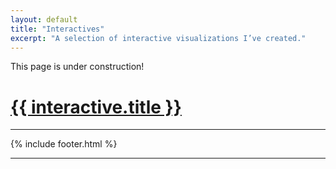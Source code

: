 ```yaml
---
layout: default
title: "Interactives"
excerpt: "A selection of interactive visualizations I’ve created."
---
```

This page is under construction!
<div class="container">
<div class="row">
<div class=".col-xs-6 .col-sm-6">
    <div class="interactive">
    <h1 class="interactive-title">
      <a href="{{ interactive.url }}">
        {{ interactive.title }}
      </a>
    </h1></a>

<hr>
    {% include footer.html %}
<hr>
</div>
</div>

